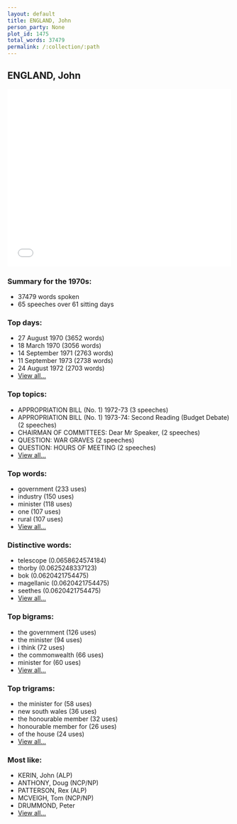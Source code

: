 ```yaml
---
layout: default
title: ENGLAND, John
person_party: None
plot_id: 1475
total_words: 37479
permalink: /:collection/:path
---
```


## ENGLAND, John

<iframe width="100%" height="400" frameborder="0" scrolling="no" src="//plot.ly/~wragge/1475.embed"></iframe>


### Summary for the 1970s:

* 37479 words spoken
* 65 speeches over 61 sitting days


### Top days:

* 27 August 1970 (3652 words)
* 18 March 1970 (3056 words)
* 14 September 1971 (2763 words)
* 11 September 1973 (2738 words)
* 24 August 1972 (2703 words)
* [View all...](days/)


### Top topics:

* APPROPRIATION BILL (No. 1) 1972-73 (3 speeches)
* APPROPRIATION BILL (No. 1) 1973-74: Second Reading (Budget Debate) (2 speeches)
* CHAIRMAN OF COMMITTEES: Dear Mr Speaker, (2 speeches)
* QUESTION: WAR GRAVES (2 speeches)
* QUESTION: HOURS OF MEETING (2 speeches)
* [View all...](topics/)


### Top words:

* government (233 uses)
* industry (150 uses)
* minister (118 uses)
* one (107 uses)
* rural (107 uses)
* [View all...](words/)


### Distinctive words:

* telescope (0.0658624574184)
* thorby (0.0625248337123)
* bok (0.0620421754475)
* magellanic (0.0620421754475)
* seethes (0.0620421754475)
* [View all...](sig_words/)


### Top bigrams:

* the government (126 uses)
* the minister (94 uses)
* i think (72 uses)
* the commonwealth (66 uses)
* minister for (60 uses)
* [View all...](bigrams/)


### Top trigrams:

* the minister for (58 uses)
* new south wales (36 uses)
* the honourable member (32 uses)
* honourable member for (26 uses)
* of the house (24 uses)
* [View all...](trigrams/)


### Most like:

* KERIN, John (ALP)
* ANTHONY, Doug (NCP/NP)
* PATTERSON, Rex (ALP)
* MCVEIGH, Tom (NCP/NP)
* DRUMMOND, Peter 
* [View all...](similarities/)
